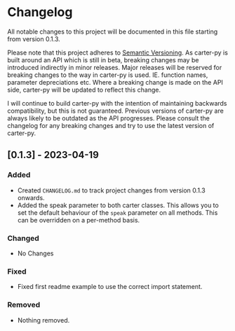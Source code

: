 # Changelog

All notable changes to this project will be documented in this file starting from version 0.1.3.

Please note that this project adheres to [Semantic Versioning](https://semver.org/spec/v2.0.0.html). As carter-py is built around an API which is still in beta, breaking changes may be introduced indirectly in minor releases. Major releases will be reserved for breaking changes to the way in carter-py is used. IE. function names, parameter depreciations etc. Where a breaking change is made on the API side, carter-py will be updated to reflect this change.

I will continue to build carter-py with the intention of maintaining backwards compatibility, but this is not guaranteed. Previous versions of carter-py are always likely to be outdated as the API progresses. Please consult the changelog for any breaking changes and try to use the latest version of carter-py.


## [0.1.3] - 2023-04-19

### Added

- Created `CHANGELOG.md` to track project changes from version 0.1.3 onwards.
- Added the speak parameter to both carter classes. This allows you to set the default behaviour of the `speak` parameter on all methods. This can be overridden on a per-method basis.

### Changed

- No Changes

### Fixed

- Fixed first readme example to use the correct import statement.

### Removed

- Nothing removed.
